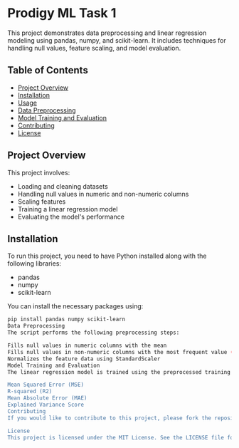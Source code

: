 # Prodigy ML Task 1

This project demonstrates data preprocessing and linear regression modeling using pandas, numpy, and scikit-learn. It includes techniques for handling null values, feature scaling, and model evaluation.

## Table of Contents

- [Project Overview](#project-overview)
- [Installation](#installation)
- [Usage](#usage)
- [Data Preprocessing](#data-preprocessing)
- [Model Training and Evaluation](#model-training-and-evaluation)
- [Contributing](#contributing)
- [License](#license)

## Project Overview

This project involves:
- Loading and cleaning datasets
- Handling null values in numeric and non-numeric columns
- Scaling features
- Training a linear regression model
- Evaluating the model's performance

## Installation

To run this project, you need to have Python installed along with the following libraries:
- pandas
- numpy
- scikit-learn

You can install the necessary packages using:

```bash
pip install pandas numpy scikit-learn
Data Preprocessing
The script performs the following preprocessing steps:

Fills null values in numeric columns with the mean
Fills null values in non-numeric columns with the most frequent value (mode)
Normalizes the feature data using StandardScaler
Model Training and Evaluation
The linear regression model is trained using the preprocessed training data. The model's performance is evaluated using the following metrics:

Mean Squared Error (MSE)
R-squared (R2)
Mean Absolute Error (MAE)
Explained Variance Score
Contributing
If you would like to contribute to this project, please fork the repository and submit a pull request. For major changes, please open an issue first to discuss what you would like to change.

License
This project is licensed under the MIT License. See the LICENSE file for detail
